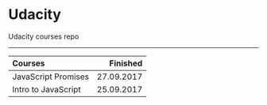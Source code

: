 # Udacity
Udacity courses repo

--------------------------

| Courses                                                   |    Finished |
|:----------------------------------------------------------|------------:|
| JavaScript Promises                                       |  27.09.2017 |
| Intro to JavaScript                                       |  25.09.2017 |
